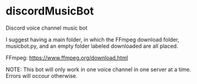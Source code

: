 # discordMusicBot
Discord voice channel music bot

I suggest having a main folder, in which the FFmpeg download folder, musicbot.py, and an empty folder labeled downloaded are all placed.

FFmpeg: https://www.ffmpeg.org/download.html

NOTE: This bot will only work in one voice channel in one server at a time. Errors will occour otherwise.
